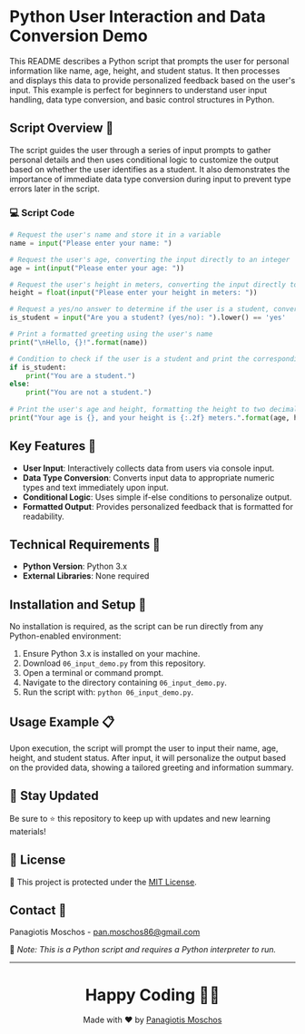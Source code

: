 
# Python User Interaction and Data Conversion Demo

This README describes a Python script that prompts the user for personal information like name, age, height, and student status. It then processes and displays this data to provide personalized feedback based on the user's input. This example is perfect for beginners to understand user input handling, data type conversion, and basic control structures in Python.

## Script Overview 📘

The script guides the user through a series of input prompts to gather personal details and then uses conditional logic to customize the output based on whether the user identifies as a student. It also demonstrates the importance of immediate data type conversion during input to prevent type errors later in the script.

### :computer: Script Code

```python
# Request the user's name and store it in a variable
name = input("Please enter your name: ")

# Request the user's age, converting the input directly to an integer
age = int(input("Please enter your age: "))

# Request the user's height in meters, converting the input directly to a float for precision
height = float(input("Please enter your height in meters: "))

# Request a yes/no answer to determine if the user is a student, converting to lowercase and comparing to 'yes'
is_student = input("Are you a student? (yes/no): ").lower() == 'yes'

# Print a formatted greeting using the user's name
print("\nHello, {}!".format(name))

# Condition to check if the user is a student and print the corresponding status
if is_student:
    print("You are a student.")
else:
    print("You are not a student.")
    
# Print the user's age and height, formatting the height to two decimal places
print("Your age is {}, and your height is {:.2f} meters.".format(age, height))
```

## Key Features 🌟

- **User Input**: Interactively collects data from users via console input.
- **Data Type Conversion**: Converts input data to appropriate numeric types and text immediately upon input.
- **Conditional Logic**: Uses simple if-else conditions to personalize output.
- **Formatted Output**: Provides personalized feedback that is formatted for readability.

## Technical Requirements 🔧

- **Python Version**: Python 3.x
- **External Libraries**: None required

## Installation and Setup 🚀

No installation is required, as the script can be run directly from any Python-enabled environment:
1. Ensure Python 3.x is installed on your machine.
2. Download `06_input_demo.py` from this repository.
3. Open a terminal or command prompt.
4. Navigate to the directory containing `06_input_demo.py`.
5. Run the script with: `python 06_input_demo.py`.

## Usage Example 📋

Upon execution, the script will prompt the user to input their name, age, height, and student status. After input, it will personalize the output based on the provided data, showing a tailored greeting and information summary.

## 📢 Stay Updated
Be sure to ⭐ this repository to keep up with updates and new learning materials!

## 📄 License
🔐 This project is protected under the [MIT License](https://mit-license.org/).

## Contact 📧
Panagiotis Moschos - pan.moschos86@gmail.com

🔗 *Note: This is a Python script and requires a Python interpreter to run.*

---
<h1 align=center>Happy Coding 👨‍💻 </h1>

<p align="center">
  Made with ❤️ by 
  <a href="https://www.linkedin.com/in/panagiotis-moschos" target="_blank">Panagiotis Moschos</a>
</p>
